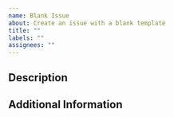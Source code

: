 ```yaml
---
name: Blank Issue
about: Create an issue with a blank template
title: ""
labels: ""
assignees: ""
---
```


## Description
<!-- Describe the issue here -->

## Additional Information
<!-- Add any other relevant information or context --> 